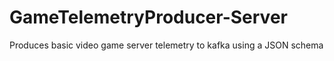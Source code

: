 # GameTelemetryProducer-Server
Produces basic video game server telemetry to kafka using a JSON schema
